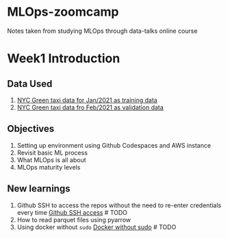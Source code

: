 # MLOps-zoomcamp
Notes taken from studying MLOps through data-talks online course

# Week1 Introduction

## Data Used
1. [NYC Green taxi data for Jan/2021 as training data](https://d37ci6vzurychx.cloudfront.net/trip-data/green_tripdata_2021-01.parquet
)
2. [NYC Green taxi data fro Feb/2021 as validation data](https://d37ci6vzurychx.cloudfront.net/trip-data/green_tripdata_2021-02.parquet
)

## Objectives
1. Setting up environment using Github Codespaces and AWS instance
2. Revisit basic ML process 
3. What MLOps is all about
3. MLOps maturity levels

## New learnings
1. Github SSH to access the repos without the need to re-enter credentials every time [Github SSH access]() # TODO
2. How to read parquet files using pyarrow
3. Using docker without `sudo` [Docker without sudo]() # TODO